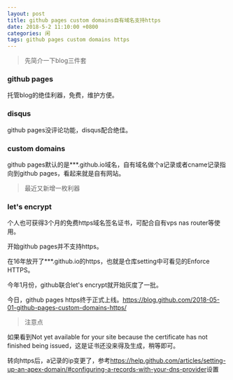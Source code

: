 ```yaml
---
layout: post
title: github pages custom domains自有域名支持https
date: 2018-5-2 11:10:00 +0800
categories: 闲
tags: github pages custom domains https
---
```


> 先简介一下blog三件套

### github pages

托管blog的绝佳利器，免费，维护方便。

### disqus

github pages没评论功能，disqus配合绝佳。

### custom domains

github pages默认的是***.github.io域名，自有域名做个a记录或者cname记录指向到github pages，看起来就是自有网站。


> 最近又新增一枚利器

### let's encrypt

个人也可获得3个月的免费https域名签名证书，可配合自有vps nas router等使用。


开始github pages并不支持https。

在16年放开了***.github.io的https，也就是仓库setting中可看见的Enforce HTTPS。

今年1月份，github联合let's encrypt就开始灰度了一批。

今日，github pages https终于正式上线。<https://blog.github.com/2018-05-01-github-pages-custom-domains-https/>


> 注意点

如果看到Not yet available for your site because the certificate has not finished being issued，这是证书还没来得及生成，稍等即可。

转向https后，a记录的ip变更了，参考<https://help.github.com/articles/setting-up-an-apex-domain/#configuring-a-records-with-your-dns-provider>设置